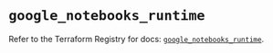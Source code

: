 # `google_notebooks_runtime`

Refer to the Terraform Registry for docs: [`google_notebooks_runtime`](https://registry.terraform.io/providers/hashicorp/google-beta/6.2.0/docs/resources/google_notebooks_runtime).
